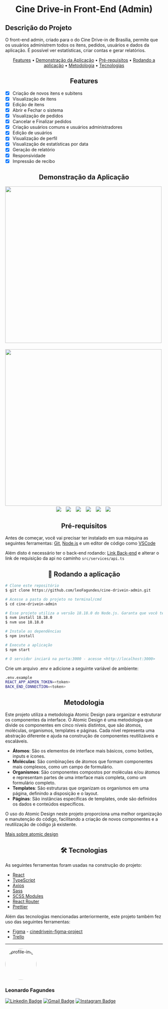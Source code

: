 <h1 align="center">Cine Drive-in Front-End (Admin)</h1>

## Descrição do Projeto
<p>O front-end admin, criado para o do Cine Drive-in de Brasília, permite que os usuários administrem todos os itens, pedidos, usuários e dados da aplicação. É possível ver estatísticas, criar contas e gerar relatórios. </p>

<p align="center">
 <a href="#features">Features</a> •
 <a href="#demonstracao-da-aplicacao">Demonstração da Aplicação</a> • 
 <a href="#pre-requisitos">Pré-requisitos</a> • 
 <a href="#rodando-a-aplicacao">Rodando a aplicação</a> • 
 <a href="#metodologia">Metodologia</a> • 
 <a href="#tecnologias">Tecnologias</a>
</p>

<h2 align="center" id="features">Features</h2>

- [x] Criação de novos itens e subitens
- [x] Visualização de itens 
- [x] Edição de itens
- [x] Abrir e Fechar o sistema
- [x] Visualização de pedidos
- [x] Cancelar e Finalizar pedidos
- [x] Criação usuários comuns e usuários administradores
- [x] Edição de usuários
- [x] Visualização de perfil
- [x] Visualização de estatísticas por data
- [X] Geração de relatório
- [X] Responsividade
- [X] Impressão de recibo

<h2 align="center" id="demonstracao-da-aplicacao">Demonstração da Aplicação</h2>

<div align="center">
<img src="https://github.com/leoFagundes/cine-drivein-admin/blob/main/public/assets/github/signup_template.png" height="500px" />‎ ‎  ‎  ‎ 	
<img src="https://github.com/leoFagundes/cine-drivein-admin/blob/main/public/assets/github/login_template.png" height="500px" />‎ ‎ 
</div>

<div align="center">
<img src="https://github.com/leoFagundes/cine-drivein-admin/blob/main/public/assets/github/orders1_template.png" />‎ ‎  ‎  ‎ 	
<img src="https://github.com/leoFagundes/cine-drivein-admin/blob/main/public/assets/github/orders2_template.png" />‎ ‎  ‎  ‎ 	
<img src="https://github.com/leoFagundes/cine-drivein-admin/blob/main/public/assets/github/register_template.png" />‎ ‎  ‎  ‎ 	
<img src="https://github.com/leoFagundes/cine-drivein-admin/blob/main/public/assets/github/home_template.png" />‎ ‎  ‎  ‎ 	
<img src="https://github.com/leoFagundes/cine-drivein-admin/blob/main/public/assets/github/stock_template.png" />‎ ‎  ‎  ‎ 	
<img src="https://github.com/leoFagundes/cine-drivein-admin/blob/main/public/assets/github/users_template.png" />‎ ‎
</div>

<h2 align="center" id="pre-requisitos">Pré-requisitos</h2>

Antes de começar, você vai precisar ter instalado em sua máquina as seguintes ferramentas:
[Git](https://git-scm.com), [Node.js](https://nodejs.org/en/) e um editor de código como [VSCode](https://code.visualstudio.com/)

Além disto é necessário ter o back-end rodando: [Link Back-end](https://github.com/leoFagundes/cine-drivein-backend) e alterar o link de requisição da api no caminho `src/services/api.ts`

<h2 align="center" id="rodando-a-aplicacao">🚀 Rodando a aplicação</h2>

```bash
# Clone este repositório
$ git clone https://github.com/leoFagundes/cine-drivein-admin.git

# Acesse a pasta do projeto no terminal/cmd
$ cd cine-drivein-admin

# Esse projeto utiliza a versão 18.18.0 do Node.js. Garanta que você tenha o NVM instalado e utilize o comando abaixo para usar a versão correta:
$ nvm install 18.18.0
$ nvm use 18.18.0

# Instale as dependências
$ npm install

# Execute a aplicação
$ npm start

# O servidor inciará na porta:3000 - acesse <http://localhost:3000>
```

Crie um arquivo .env e adicione a seguinte variável de ambiente:

```bash
.env.example
REACT_APP_ADMIN_TOKEN=<token>
BACK_END_CONNECTION=<token>
```

<h2 align="center" id="metodologia">Metodologia</h2>

Este projeto utiliza a metodologia Atomic Design para organizar e estruturar os componentes da interface. O Atomic Design é uma metodologia que divide os componentes em cinco níveis distintos, que são átomos, moléculas, organismos, templates e páginas. Cada nível representa uma abstração diferente e ajuda na construção de componentes reutilizáveis e escaláveis.

- **Átomos**: São os elementos de interface mais básicos, como botões, inputs e ícones.
- **Moléculas**: São combinações de átomos que formam componentes mais complexos, como um campo de formulário.
- **Organismos**: São componentes compostos por moléculas e/ou átomos e representam partes de uma interface mais completa, como um formulário completo.
- **Templates**: São estruturas que organizam os organismos em uma página, definindo a disposição e o layout.
- **Páginas**: São instâncias específicas de templates, onde são definidos os dados e conteúdos específicos.

O uso do Atomic Design neste projeto proporciona uma melhor organização e manutenção do código, facilitando a criação de novos componentes e a reutilização de código já existente.

[Mais sobre atomic design](https://medium.com/pretux/atomic-design-o-que-%C3%A9-como-surgiu-e-sua-import%C3%A2ncia-para-a-cria%C3%A7%C3%A3o-do-design-system-e3ac7b5aca2c)

<h2 align="center" id="tecnologias">🛠 Tecnologias</h2>

As seguintes ferramentas foram usadas na construção do projeto:

- [React](https://pt-br.reactjs.org/)
- [TypeScript](https://www.typescriptlang.org/)
- [Axios](https://axios-http.com/)
- [Sass](https://sass-lang.com/)
- [SCSS Modules](https://github.com/css-modules/css-modules)
- [React Router](https://reactrouter.com/)
- [Prettier](https://prettier.io/)
<!-- - [Jest](https://jestjs.io/) -->

Além das tecnologias mencionadas anteriormente, este projeto também fez uso das seguintes ferramentas:

- [Figma](https://www.figma.com/) - [cinedrivein-figma-project](https://www.figma.com/design/Ncvt08SckbhsoT7WICYOqT/Cine-Drive-in-Design?t=LlVivFnYAzPjv1KN-1)
- [Trello](https://trello.com/) 

---

 <img style="border-radius: 50%;" src="https://github.com/leoFagundes.png" width="100px;" alt="profile-img"/>
 <h3><b>Leonardo Fagundes</b></h3>

[![Linkedin Badge](https://img.shields.io/badge/-Leonardo%20Fagundes-blue?style=flat-square&logo=Linkedin&logoColor=white&link=https://www.linkedin.com/in/leonardo-fagundes-5a348a248/)](https://www.linkedin.com/in/leonardo-fagundes-5a348a248/) 
[![Gmail Badge](https://img.shields.io/badge/-leofagundes2015@gmail.com-c14438?style=flat-square&logo=Gmail&logoColor=white&link=mailto:leofagundes2015@gmail.com)](mailto:leofagundes2015@gmail.com)
[![Instagram Badge](https://img.shields.io/badge/-@leo.fagundes.50-E4405F?style=flat-square&labelColor=E4405F&logo=instagram&logoColor=white&link=https://www.instagram.com/leo.fagundes.50/)](https://www.instagram.com/leo.fagundes.50/) 

<!-- - licença (https://blog.rocketseat.com.br/como-fazer-um-bom-readme) -->
